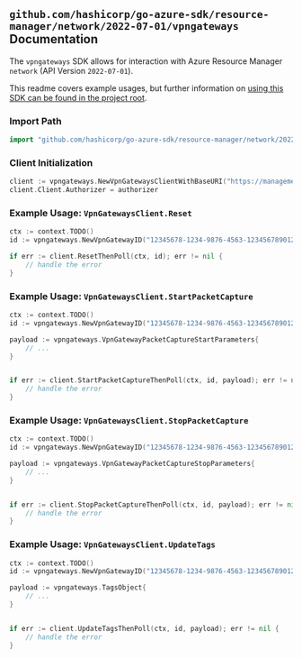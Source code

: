 
## `github.com/hashicorp/go-azure-sdk/resource-manager/network/2022-07-01/vpngateways` Documentation

The `vpngateways` SDK allows for interaction with Azure Resource Manager `network` (API Version `2022-07-01`).

This readme covers example usages, but further information on [using this SDK can be found in the project root](https://github.com/hashicorp/go-azure-sdk/tree/main/docs).

### Import Path

```go
import "github.com/hashicorp/go-azure-sdk/resource-manager/network/2022-07-01/vpngateways"
```


### Client Initialization

```go
client := vpngateways.NewVpnGatewaysClientWithBaseURI("https://management.azure.com")
client.Client.Authorizer = authorizer
```


### Example Usage: `VpnGatewaysClient.Reset`

```go
ctx := context.TODO()
id := vpngateways.NewVpnGatewayID("12345678-1234-9876-4563-123456789012", "example-resource-group", "vpnGatewayValue")

if err := client.ResetThenPoll(ctx, id); err != nil {
	// handle the error
}
```


### Example Usage: `VpnGatewaysClient.StartPacketCapture`

```go
ctx := context.TODO()
id := vpngateways.NewVpnGatewayID("12345678-1234-9876-4563-123456789012", "example-resource-group", "vpnGatewayValue")

payload := vpngateways.VpnGatewayPacketCaptureStartParameters{
	// ...
}


if err := client.StartPacketCaptureThenPoll(ctx, id, payload); err != nil {
	// handle the error
}
```


### Example Usage: `VpnGatewaysClient.StopPacketCapture`

```go
ctx := context.TODO()
id := vpngateways.NewVpnGatewayID("12345678-1234-9876-4563-123456789012", "example-resource-group", "vpnGatewayValue")

payload := vpngateways.VpnGatewayPacketCaptureStopParameters{
	// ...
}


if err := client.StopPacketCaptureThenPoll(ctx, id, payload); err != nil {
	// handle the error
}
```


### Example Usage: `VpnGatewaysClient.UpdateTags`

```go
ctx := context.TODO()
id := vpngateways.NewVpnGatewayID("12345678-1234-9876-4563-123456789012", "example-resource-group", "vpnGatewayValue")

payload := vpngateways.TagsObject{
	// ...
}


if err := client.UpdateTagsThenPoll(ctx, id, payload); err != nil {
	// handle the error
}
```

